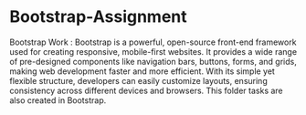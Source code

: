 # Bootstrap-Assignment
Bootstrap Work :
      Bootstrap is a powerful, open-source front-end framework used for creating responsive, mobile-first websites. It provides a wide range of pre-designed components like navigation bars, buttons, forms, and grids, making web development faster and more efficient. With its simple yet flexible structure, developers can easily customize layouts, ensuring consistency across different devices and browsers.
      This folder tasks are also created in Bootstrap.
